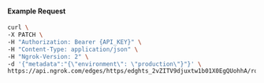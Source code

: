 <!-- Code generated for API Clients. DO NOT EDIT. -->
#### Example Request
```bash
curl \
-X PATCH \
-H "Authorization: Bearer {API_KEY}" \
-H "Content-Type: application/json" \
-H "Ngrok-Version: 2" \
-d '{"metadata":"{\"environment\": \"production\"}"}' \
https://api.ngrok.com/edges/https/edghts_2vZITV9djuxtw1b01X0EgQUohhA/routes/edghtsrt_2vZITOwcVvS3ARkspjnNas718vr
